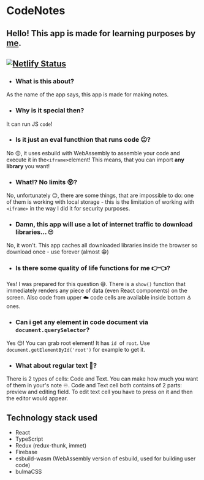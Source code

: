# CodeNotes
Hello! This app is made for learning purposes by [me](https://github.com/WinglessFrame).
---
[![Netlify Status](https://api.netlify.com/api/v1/badges/47c4c3aa-55e6-4cb9-b654-559a15ef091e/deploy-status)](https://app.netlify.com/sites/codenotesapp/deploys)
---
- ### What is this about?
 As the name of the app says, this app is made for making notes.
- ### Why is it special then?
It can run JS `code`!
- ### Is it just an eval functhion that runs code 😐?
No 🙃, it uses esbuild with WebAssembly to assemble your code and execute it in the` <iframe> `element! This means, that you can import **any library** you want!
- ### What!? No limits 😵?
No, unfortunately 😔, there are some things, that are impossible to do: one of them is working with local storage - this is the limitation of working with `<iframe>` in the way I did it for security purposes.
- ### Damn, this app will use a lot of internet traffic to download libraries...  🙄
No, it won't. This app caches all downloaded libraries inside the browser so download once - use forever (almost 😁)
- ### Is there some quality of life functions for me 👉👈?
Yes! I was prepared for this question 😅.
There is a `show()` function that immediately renders any piece of data (even React components) on the screen.
Also code from upper ☁️ code cells are available inside bottom ⚓ ones.
- ### Can i get any element in code document via `document.querySelector`?
Yes 😊! You can grab root element! It has `id `of `root`. Use `document.getElementById('root')` for example to get it.
- ### What about regular text 📃? 
There is 2 types of cells: Code and Text. You can make how much you want of them in your's note ♾️. Code and Text cell both contains of 2 parts: preview and editing field. To edit text cell you have to press on it and then the editor would appear.

## Technology stack used
- React
- TypeScript
- Redux (redux-thunk, immet)
- Firebase
- esbuild-wasm (WebAssembly version of esbuild, used for building user code)
- bulmaCSS
